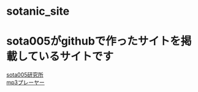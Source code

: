 # sotanic_site
<html>
  <head>
    <title>sotanic_site</title>
    <link rel='stylesheet' href='sotanic_site_style.css' type='text/css'>
  </head>
  <body> 
    <h1>sota005がgithubで作ったサイトを掲載しているサイトです</h1>
    <a href="https://soutanic.github.io/sotanic.github.io/">sota005研究所</a>
    <br>
    <a href="https://soutanic.github.io/sopotify/">mp3プレーヤー</a>
  </body>
 </html>
